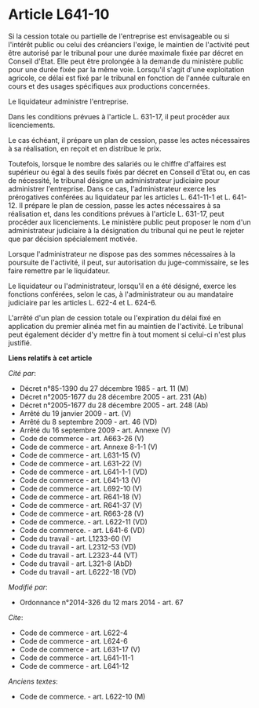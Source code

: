 # Article L641-10

Si la cession totale ou partielle de l'entreprise est envisageable ou si l'intérêt public ou celui des créanciers l'exige, le
maintien de l'activité peut être autorisé par le tribunal pour une durée maximale fixée par décret en Conseil d'Etat. Elle
peut être prolongée à la demande du ministère public pour une durée fixée par la même voie. Lorsqu'il s'agit d'une
exploitation agricole, ce délai est fixé par le tribunal en fonction de l'année culturale en cours et des usages spécifiques
aux productions concernées. 

Le liquidateur administre l'entreprise. 

Dans les conditions prévues à l'article L. 631-17, il peut procéder aux licenciements. 

Le cas échéant, il prépare un plan de cession, passe les actes nécessaires à sa réalisation, en reçoit et en distribue le
prix. 

Toutefois, lorsque le nombre des salariés ou le chiffre d'affaires est supérieur ou égal à des seuils fixés par décret en
Conseil d'Etat ou, en cas de nécessité, le tribunal désigne un administrateur judiciaire pour administrer l'entreprise. Dans
ce cas, l'administrateur exerce les prérogatives conférées au liquidateur par les articles L. 641-11-1 et L. 641-12. Il
prépare le plan de cession, passe les actes nécessaires à sa réalisation et, dans les conditions prévues à l'article L.
631-17, peut procéder aux licenciements. Le ministère public peut proposer le nom d'un administrateur judiciaire à la
désignation du tribunal qui ne peut le rejeter que par décision spécialement motivée. 

Lorsque l'administrateur ne dispose pas des sommes nécessaires à la poursuite de l'activité, il peut, sur autorisation du
juge-commissaire, se les faire remettre par le liquidateur. 

Le liquidateur ou l'administrateur, lorsqu'il en a été désigné, exerce les fonctions conférées, selon le cas, à
l'administrateur ou au mandataire judiciaire par les articles L. 622-4 et L. 624-6. 

L'arrêté d'un plan de cession totale ou l'expiration du délai fixé en application du premier alinéa met fin au maintien de
l'activité. Le tribunal peut également décider d'y mettre fin à tout moment si celui-ci n'est plus justifié.

**Liens relatifs à cet article**

_Cité par_:

  - Décret n°85-1390 du 27 décembre 1985 - art. 11 (M)
  - Décret n°2005-1677 du 28 décembre 2005 - art. 231 (Ab)
  - Décret n°2005-1677 du 28 décembre 2005 - art. 248 (Ab)
  - Arrêté du 19 janvier 2009 - art. (V)
  - Arrêté du 8 septembre 2009 - art. 46 (VD)
  - Arrêté du 16 septembre 2009 - art. Annexe (V)
  - Code de commerce - art. A663-26 (V)
  - Code de commerce - art. Annexe 8-1-1 (V)
  - Code de commerce - art. L631-15 (V)
  - Code de commerce - art. L631-22 (V)
  - Code de commerce - art. L641-1-1 (VD)
  - Code de commerce - art. L641-13 (V)
  - Code de commerce - art. L692-10 (V)
  - Code de commerce - art. R641-18 (V)
  - Code de commerce - art. R641-37 (V)
  - Code de commerce - art. R663-28 (V)
  - Code de commerce. - art. L622-11 (VD)
  - Code de commerce. - art. L641-6 (VD)
  - Code du travail - art. L1233-60 (V)
  - Code du travail - art. L2312-53 (VD)
  - Code du travail - art. L2323-44 (VT)
  - Code du travail - art. L321-8 (AbD)
  - Code du travail - art. L6222-18 (VD)

_Modifié par_:

  - Ordonnance n°2014-326 du 12 mars 2014 - art. 67

_Cite_:

  - Code de commerce - art. L622-4
  - Code de commerce - art. L624-6
  - Code de commerce - art. L631-17 (V)
  - Code de commerce - art. L641-11-1
  - Code de commerce - art. L641-12

_Anciens textes_:

  - Code de commerce. - art. L622-10 (M)
